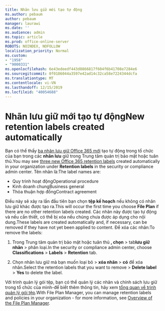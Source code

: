 ```yaml
---
title: Nhãn lưu giữ mới tạo tự động
ms.author: pebaum
author: pebaum
manager: laurawi
ms.date: ''
ms.audience: admin
ms.topic: article
ms.prod: office-online-server
ROBOTS: NOINDEX, NOFOLLOW
localization_priority: Normal
ms.custom:
- "1958"
- "9000331"
ms.openlocfilehash: 6e43edeedf443d8866817f604f6b41708e7284e6
ms.sourcegitcommit: 0f0186044a3597e42ad14c32ca58e7224344dcfa
ms.translationtype: MT
ms.contentlocale: vi-VN
ms.lasthandoff: 12/15/2019
ms.locfileid: "40054688"
---
```

# <a name="new-retention-labels-created-automatically"></a><span data-ttu-id="4e55f-102">Nhãn lưu giữ mới tạo tự động</span><span class="sxs-lookup"><span data-stu-id="4e55f-102">New retention labels created automatically</span></span>

<span data-ttu-id="4e55f-103">Bạn có thể thấy [ba nhãn lưu giữ Office 365 mới](https://docs.microsoft.com/office365/securitycompliance/file-plan-manager#default-retention-labels-and-label-policy) tạo tự động trong tổ chức của bạn trong các **nhãn lưu** giữ trong Trung tâm quản trị bảo mật hoặc tuân thủ.</span><span class="sxs-lookup"><span data-stu-id="4e55f-103">You may see [three new Office 365 retention labels](https://docs.microsoft.com/office365/securitycompliance/file-plan-manager#default-retention-labels-and-label-policy) created automatically in your organization under **Retention labels** in the security or compliance admin center.</span></span> <span data-ttu-id="4e55f-104">Tên nhãn là:</span><span class="sxs-lookup"><span data-stu-id="4e55f-104">The label names are:</span></span>

- <span data-ttu-id="4e55f-105">Quy trình hoạt động</span><span class="sxs-lookup"><span data-stu-id="4e55f-105">Operational procedure</span></span>
- <span data-ttu-id="4e55f-106">Kinh doanh chung</span><span class="sxs-lookup"><span data-stu-id="4e55f-106">Business general</span></span>
- <span data-ttu-id="4e55f-107">Thỏa thuận hợp đồng</span><span class="sxs-lookup"><span data-stu-id="4e55f-107">Contract agreement</span></span>

<span data-ttu-id="4e55f-108">Điều này sẽ xảy ra lần đầu tiên bạn chọn **tệp kế hoạch** nếu không có nhãn lưu giữ khác được tạo ra.</span><span class="sxs-lookup"><span data-stu-id="4e55f-108">This will occur the first time you choose **File Plan** if there are no other retention labels created.</span></span> <span data-ttu-id="4e55f-109">Các nhãn này được tạo tự động và nếu cần thiết, có thể bị xóa nếu chúng chưa được áp dụng cho nội dung.</span><span class="sxs-lookup"><span data-stu-id="4e55f-109">These labels are created automatically and, if necessary, can be removed if they have not yet been applied to content.</span></span> <span data-ttu-id="4e55f-110">Để xóa các nhãn:</span><span class="sxs-lookup"><span data-stu-id="4e55f-110">To remove the labels:</span></span>

1. <span data-ttu-id="4e55f-111">Trong Trung tâm quản trị bảo mật hoặc tuân thủ **, chọn** > tab**lưu giữ** **nhãn** > phân loại.</span><span class="sxs-lookup"><span data-stu-id="4e55f-111">In the security or compliance admin center, choose **Classifications** > **Labels** > **Retention** tab.</span></span>

1. <span data-ttu-id="4e55f-112">Chọn nhãn lưu giữ mà bạn muốn loại bỏ > **xóa nhãn** > **có** để xóa nhãn.</span><span class="sxs-lookup"><span data-stu-id="4e55f-112">Select the retention labels that you want to remove > **Delete label** > **Yes** to delete the label.</span></span>

<span data-ttu-id="4e55f-113">Với trình quản lý gói tệp, bạn có thể quản lý các nhãn và chính sách lưu giữ trong tổ chức của mình-để biết thêm thông tin, hãy xem [tổng quan về trình quản lý gói tệp](https://docs.microsoft.com/office365/securitycompliance/file-plan-manager).</span><span class="sxs-lookup"><span data-stu-id="4e55f-113">With File Plan Manager, you can manage retention labels and policies in your organization - for more information, see [Overview of the File Plan Manager](https://docs.microsoft.com/office365/securitycompliance/file-plan-manager).</span></span>